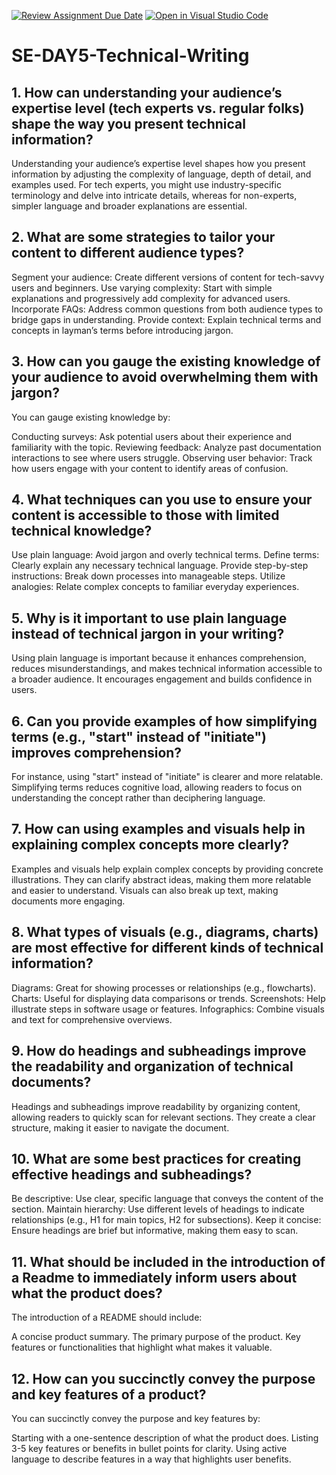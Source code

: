 [![Review Assignment Due Date](https://classroom.github.com/assets/deadline-readme-button-22041afd0340ce965d47ae6ef1cefeee28c7c493a6346c4f15d667ab976d596c.svg)](https://classroom.github.com/a/zsAR-pyY)
[![Open in Visual Studio Code](https://classroom.github.com/assets/open-in-vscode-2e0aaae1b6195c2367325f4f02e2d04e9abb55f0b24a779b69b11b9e10269abc.svg)](https://classroom.github.com/online_ide?assignment_repo_id=16392424&assignment_repo_type=AssignmentRepo)
# SE-DAY5-Technical-Writing
## 1. How can understanding your audience’s expertise level (tech experts vs. regular folks) shape the way you present technical information?
Understanding your audience’s expertise level shapes how you present information by adjusting the complexity of language, depth of detail, and examples used. For tech experts, you might use industry-specific terminology and delve into intricate details, whereas for non-experts, simpler language and broader explanations are essential.
## 2. What are some strategies to tailor your content to different audience types?
Segment your audience: Create different versions of content for tech-savvy users and beginners.
Use varying complexity: Start with simple explanations and progressively add complexity for advanced users.
Incorporate FAQs: Address common questions from both audience types to bridge gaps in understanding.
Provide context: Explain technical terms and concepts in layman’s terms before introducing jargon.
## 3. How can you gauge the existing knowledge of your audience to avoid overwhelming them with jargon?
You can gauge existing knowledge by:

Conducting surveys: Ask potential users about their experience and familiarity with the topic.
Reviewing feedback: Analyze past documentation interactions to see where users struggle.
Observing user behavior: Track how users engage with your content to identify areas of confusion.
## 4. What techniques can you use to ensure your content is accessible to those with limited technical knowledge?
Use plain language: Avoid jargon and overly technical terms.
Define terms: Clearly explain any necessary technical language.
Provide step-by-step instructions: Break down processes into manageable steps.
Utilize analogies: Relate complex concepts to familiar everyday experiences.
## 5. Why is it important to use plain language instead of technical jargon in your writing?
Using plain language is important because it enhances comprehension, reduces misunderstandings, and makes technical information accessible to a broader audience. It encourages engagement and builds confidence in users.
## 6. Can you provide examples of how simplifying terms (e.g., "start" instead of "initiate") improves comprehension?
For instance, using "start" instead of "initiate" is clearer and more relatable. Simplifying terms reduces cognitive load, allowing readers to focus on understanding the concept rather than deciphering language.
## 7. How can using examples and visuals help in explaining complex concepts more clearly?
Examples and visuals help explain complex concepts by providing concrete illustrations. They can clarify abstract ideas, making them more relatable and easier to understand. Visuals can also break up text, making documents more engaging.
## 8. What types of visuals (e.g., diagrams, charts) are most effective for different kinds of technical information?
Diagrams: Great for showing processes or relationships (e.g., flowcharts).
Charts: Useful for displaying data comparisons or trends.
Screenshots: Help illustrate steps in software usage or features.
Infographics: Combine visuals and text for comprehensive overviews.
## 9. How do headings and subheadings improve the readability and organization of technical documents?
Headings and subheadings improve readability by organizing content, allowing readers to quickly scan for relevant sections. They create a clear structure, making it easier to navigate the document.
## 10. What are some best practices for creating effective headings and subheadings?
Be descriptive: Use clear, specific language that conveys the content of the section.
Maintain hierarchy: Use different levels of headings to indicate relationships (e.g., H1 for main topics, H2 for subsections).
Keep it concise: Ensure headings are brief but informative, making them easy to scan.
## 11. What should be included in the introduction of a Readme to immediately inform users about what the product does?
The introduction of a README should include:

A concise product summary.
The primary purpose of the product.
Key features or functionalities that highlight what makes it valuable.
## 12. How can you succinctly convey the purpose and key features of a product?
You can succinctly convey the purpose and key features by:

Starting with a one-sentence description of what the product does.
Listing 3-5 key features or benefits in bullet points for clarity.
Using active language to describe features in a way that highlights user benefits.
